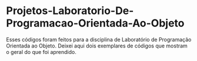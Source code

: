 # Projetos-Laboratorio-De-Programacao-Orientada-Ao-Objeto
Esses códigos foram feitos para a disciplina de Laboratório de Programação Orientada ao Objeto. Deixei aqui dois exemplares de códigos que mostram o geral do que foi aprendido.
